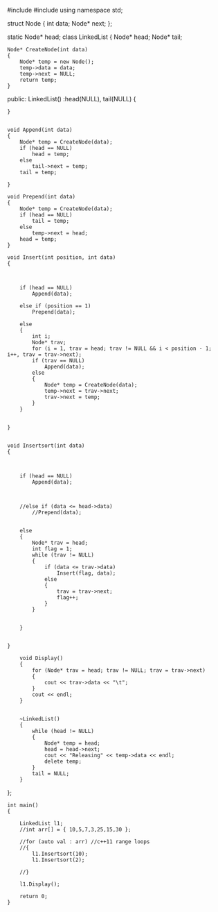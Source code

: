 #include<iostream>
#include<string>
using namespace std;

struct Node
{
	int data;
	Node* next;
};

static Node* head;
class LinkedList
 {
	Node* head;
	Node* tail;

	Node* CreateNode(int data)
	{
		Node* temp = new Node();
		temp->data = data;
		temp->next = NULL;
		return temp;
	}

  public:
	LinkedList() :head(NULL), tail(NULL)
	{


	}


	void Append(int data)
	{
		Node* temp = CreateNode(data);
		if (head == NULL)
			head = temp;
		else
			tail->next = temp;
		tail = temp;

	}

	void Prepend(int data)
	{
		Node* temp = CreateNode(data);
		if (head == NULL)
			tail = temp;
		else
			temp->next = head;
		head = temp;
	}

	void Insert(int position, int data)
	{



		if (head == NULL)
			Append(data);

		else if (position == 1)
			Prepend(data);

		else
		{
			int i;
			Node* trav;
			for (i = 1, trav = head; trav != NULL && i < position - 1; i++, trav = trav->next);
			if (trav == NULL)
				Append(data);
			else
			{
				Node* temp = CreateNode(data);
				temp->next = trav->next;
				trav->next = temp;
			}
		}


	}


	void Insertsort(int data)
	{



		if (head == NULL)
			Append(data);



		//else if (data <= head->data)
			//Prepend(data);


		else
		{
			Node* trav = head;
			int flag = 1;
			while (trav != NULL)
			{
				if (data <= trav->data)
					Insert(flag, data);
				else
				{
					trav = trav->next;
					flag++;
				}
			}


		}


	}

		void Display()
		{
			for (Node* trav = head; trav != NULL; trav = trav->next)
			{
				cout << trav->data << "\t";
			}
			cout << endl;
		}


		~LinkedList()
		{
			while (head != NULL)
			{
				Node* temp = head;
				head = head->next;
				cout << "Releasing" << temp->data << endl;
				delete temp;
			}
			tail = NULL;
		}
	
};

	int main()
	{

		LinkedList l1;
		//int arr[] = { 10,5,7,3,25,15,30 };

		//for (auto val : arr) //c++11 range loops
		//{
			l1.Insertsort(10);
			l1.Insertsort(2);

		//}

		l1.Display();

		return 0;
	}
